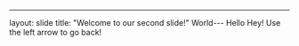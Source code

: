 ---
layout: slide
title: "Welcome to our second slide!"
World---
Hello  Hey!
Use the left arrow to go back!
